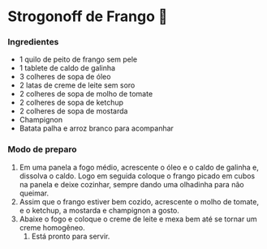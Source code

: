 ﻿# Strogonoff de Frango :chicken:

### Ingredientes

- 1 quilo de peito de frango sem pele
- 1 tablete de caldo de galinha 
- 3 colheres de sopa de óleo 
- 2 latas de creme de leite sem soro 
- 2 colheres de sopa de molho de tomate
- 2 colheres de sopa de ketchup
- 2 colheres de sopa de mostarda 
- Champignon
- Batata palha e arroz branco para acompanhar 



### Modo de preparo

1. Em uma panela a fogo médio, acrescente o óleo e o caldo de galinha e, dissolva o caldo. Logo em seguida coloque o frango picado em cubos na panela e deixe cozinhar, sempre dando uma olhadinha para não queimar. 
2. Assim que o frango estiver bem cozido, acrescente o molho de tomate, e o ketchup, a mostarda e champignon a gosto. 
3. Abaixe o fogo e coloque o creme de leite e mexa bem até se tornar um creme homogêneo.
   1. Está pronto para servir. 

